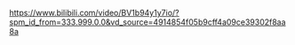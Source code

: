 https://www.bilibili.com/video/BV1b94y1y7io/?spm_id_from=333.999.0.0&vd_source=4914854f05b9cff4a09ce39302f8aa8a
